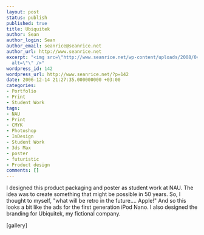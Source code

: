 ```yaml
---
layout: post
status: publish
published: true
title: Ubiquitek
author: Sean
author_login: Sean
author_email: seanrice@seanrice.net
author_url: http://www.seanrice.net
excerpt: "<img src=\"http://www.seanrice.net/wp-content/uploads/2008/04/ubiquitek.jpg\"
  alt=\"\" />"
wordpress_id: 142
wordpress_url: http://www.seanrice.net/?p=142
date: 2006-12-14 21:27:35.000000000 +03:00
categories:
- Portfolio
- Print
- Student Work
tags:
- NAU
- Print
- CMYK
- Photoshop
- InDesign
- Student Work
- 3ds Max
- poster
- futuristic
- Product design
comments: []
---
```

I designed this product packaging and poster as student work at NAU. The idea was to create something that might be possible in 50 years. So, I thought to myself, "what will be retro in the future.... Apple!" And so this looks a bit like the ads for the first generation iPod Nano. I also designed the branding for Ubiquitek, my fictional company.

[gallery]
